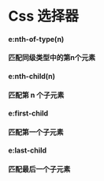 # Css 选择器

#### e:nth-of-type(n) 

__匹配同级类型中的第n个元素__



#### e:nth-child(n)  

__匹配第 n 个子元素__



#### e:first-child 

__匹配第一个子元素__



#### e:last-child 

__匹配最后一个子元素__

